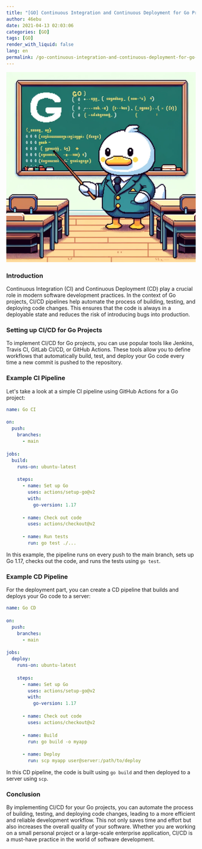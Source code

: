 ```yaml
---
title: "[GO] Continuous Integration and Continuous Deployment for Go Projects"
author: 46ebu
date: 2021-04-13 02:03:06 
categories: [GO]
tags: [GO]
render_with_liquid: false
lang: en
permalink: /go-continuous-integration-and-continuous-deployment-for-go-projects
---
```


![Intro](/assets/img/post/go.png)
### Introduction
Continuous Integration (CI) and Continuous Deployment (CD) play a crucial role in modern software development practices. In the context of Go projects, CI/CD pipelines help automate the process of building, testing, and deploying code changes. This ensures that the code is always in a deployable state and reduces the risk of introducing bugs into production.

### Setting up CI/CD for Go Projects
To implement CI/CD for Go projects, you can use popular tools like Jenkins, Travis CI, GitLab CI/CD, or GitHub Actions. These tools allow you to define workflows that automatically build, test, and deploy your Go code every time a new commit is pushed to the repository.

### Example CI Pipeline
Let's take a look at a simple CI pipeline using GitHub Actions for a Go project:

```yaml
name: Go CI

on:
  push:
    branches:
      - main

jobs:
  build:
    runs-on: ubuntu-latest

    steps:
      - name: Set up Go
        uses: actions/setup-go@v2
        with:
          go-version: 1.17

      - name: Check out code
        uses: actions/checkout@v2

      - name: Run tests
        run: go test ./...
```

In this example, the pipeline runs on every push to the main branch, sets up Go 1.17, checks out the code, and runs the tests using `go test`.

### Example CD Pipeline
For the deployment part, you can create a CD pipeline that builds and deploys your Go code to a server:

```yaml
name: Go CD

on:
  push:
    branches:
      - main

jobs:
  deploy:
    runs-on: ubuntu-latest

    steps:
      - name: Set up Go
        uses: actions/setup-go@v2
        with:
          go-version: 1.17

      - name: Check out code
        uses: actions/checkout@v2

      - name: Build
        run: go build -o myapp

      - name: Deploy
        run: scp myapp user@server:/path/to/deploy
```

In this CD pipeline, the code is built using `go build` and then deployed to a server using `scp`.

### Conclusion
By implementing CI/CD for your Go projects, you can automate the process of building, testing, and deploying code changes, leading to a more efficient and reliable development workflow. This not only saves time and effort but also increases the overall quality of your software. Whether you are working on a small personal project or a large-scale enterprise application, CI/CD is a must-have practice in the world of software development.